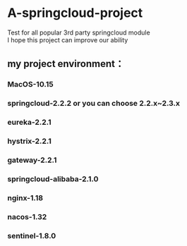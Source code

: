 # A-springcloud-project
Test for all popular 3rd party springcloud module  
I hope this project can improve our ability   
## my project environment：  
###    MacOS-10.15  
###    springcloud-2.2.2 or you can choose 2.2.x~2.3.x  
###    eureka-2.2.1  
###    hystrix-2.2.1  
###    gateway-2.2.1  
###    springcloud-alibaba-2.1.0  
###    nginx-1.18  
###    nacos-1.32  
###    sentinel-1.8.0  
  
